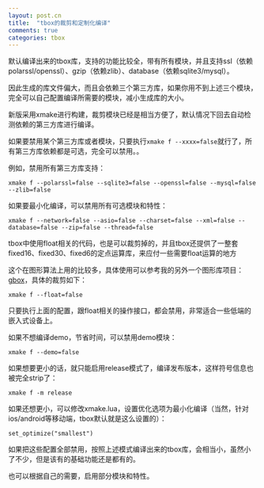 ```yaml
---
layout: post.cn
title:  "tbox的裁剪和定制化编译"
comments: true
categories: tbox
---
```


默认编译出来的tbox库，支持的功能比较全，带有所有模块，并且支持ssl（依赖polarssl/openssl）、gzip（依赖zlib）、database（依赖sqlite3/mysql）。

因此生成的库文件偏大，而且会依赖三个第三方库，如果你用不到上述三个模块，完全可以自己配置编译所需要的模块，减小生成库的大小。

新版采用xmake进行构建，裁剪模块已经是相当方便了，默认情况下回去自动检测依赖的第三方库进行编译。

如果要禁用某个第三方库或者模块，只要执行`xmake f --xxxx=false`就行了，所有第三方库依赖都是可选，完全可以禁用。。

例如，禁用所有第三方库支持：

    xmake f --polarssl=false --sqlite3=false --openssl=false --mysql=false --zlib=false

如果要最小化编译，可以禁用所有可选模块和特性：

    xmake f --network=false --asio=false --charset=false --xml=false --database=false --zip=false --thread=false

tbox中使用float相关的代码，也是可以裁剪掉的，并且tbox还提供了一整套fixed16、fixed30、fixed6的定点运算库，来应付一些需要float运算的地方



这个在图形算法上用的比较多，具体使用可以参考我的另外一个图形库项目：[gbox](https://github.com/waruqi/gbox)，具体的裁剪如下：

    xmake f --float=false

只要执行上面的配置，跟float相关的操作接口，都会禁用，非常适合一些低端的嵌入式设备上。

如果不想编译demo，节省时间，可以禁用demo模块：

    xmake f --demo=false

如果想要更小的话，就只能启用release模式了，编译发布版本，这样符号信息也被完全strip了：

    xmake f -m release

如果还想更小，可以修改xmake.lua，设置优化选项为最小化编译（当然，针对ios/android等移动端，tbox默认就是这么设置的）：

    set_optimize("smallest")

如果把这些配置全部禁用，按照上述模式编译出来的tbox库，会相当小，虽然小了不少，但是该有的基础功能还是都有的。

也可以根据自己的需要，启用部分模块和特性。

